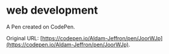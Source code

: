 # web development

A Pen created on CodePen.

Original URL: [https://codepen.io/Aldam-Jeffron/pen/JoorWJp](https://codepen.io/Aldam-Jeffron/pen/JoorWJp).

